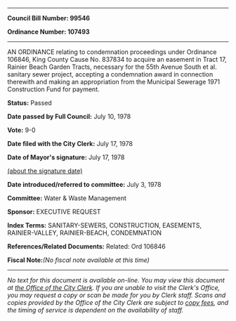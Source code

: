 

********

**Council Bill Number: 99546**
   
**Ordinance Number: 107493**
********

 AN ORDINANCE relating to condemnation proceedings under Ordinance 106846, King County Cause No. 837834 to acquire an easement in Tract 17, Rainier Beach Garden Tracts, necessary for the 55th Avenue South et al. sanitary sewer project, accepting a condemnation award in connection therewith and making an appropriation from the Municipal Sewerage 1971 Construction Fund for payment.

**Status:** Passed
   
**Date passed by Full Council:** July 10, 1978
   
**Vote:** 9-0
   
**Date filed with the City Clerk:** July 17, 1978
   
**Date of Mayor's signature:** July 17, 1978
   
[(about the signature date)](/~public/approvaldate.htm)
   
   
   
**Date introduced/referred to committee:** July 3, 1978
   
**Committee:** Water & Waste Management
   
**Sponsor:** EXECUTIVE REQUEST
   
   
**Index Terms:** SANITARY-SEWERS, CONSTRUCTION, EASEMENTS, RAINIER-VALLEY, RAINIER-BEACH, CONDEMNATION

**References/Related Documents:** Related: Ord 106846

**Fiscal Note:**_(No fiscal note available at this time)_
********

_No text for this document is available on-line. You may view this document at [the Office of the City Clerk](http://www.seattle.gov/leg/clerk/contactUs.htm). If you are unable to visit the Clerk's Office, you may request a copy or scan be made for you by Clerk staff. Scans and copies provided by the Office of the City Clerk are subject to [copy fees](http://clerk.seattle.gov/~public/clerkfees.htm), and the timing of service is dependent on the availability of staff._

